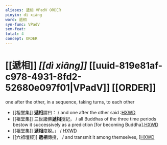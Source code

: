 ```yaml
---
aliases: 遞相 VPadV ORDER
pinyin: dì xiāng
word: 遞相
syn-func: VPadV
sem-feat: 
total: 4
concept: ORDER 
---
```

# [[遞相]] *[[dì xiāng]]*  [[uuid-819e81af-c978-4931-8fd2-52680e097f01|VPadV]] [[ORDER]]
one after the other, in a sequence, taking turns, to each other
 - [[祖堂集]] **遞相**謂曰： / and one after the other said :[HXWD](https://hxwd.org/textview.html?location=KR6q0002_Yan_001-1010a.4)
 - [[祖堂集]] 三世諸佛**遞相**授記， / all Buddhas of the three time periods bestow it successively as a prediction [for becoming Buddha].[HXWD](https://hxwd.org/textview.html?location=KR6q0002_Yan_002-1074a.26)
 - [[祖堂集]] **遞相**度脫。」 / [HXWD](https://hxwd.org/textview.html?location=KR6q0002_Yan_004-1176a.16)
 - [[六祖壇經]] **遞相**傳授， / and transmit it among themselves, [[HXWD](https://hxwd.org/textview.html?location=KR6q0082_T_001-0337a.13)
